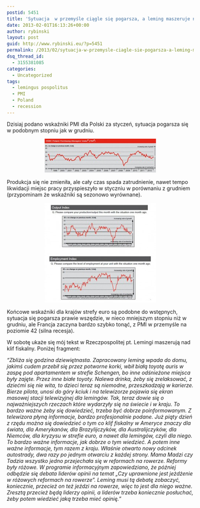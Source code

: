 ```yaml
---
postid: 5451
title: 'Sytuacja  w przemyśle ciągle się pogarsza, a leming maszeruje nad klif fiskalny'
date: 2013-02-01T16:13:26+00:00
author: rybinski
layout: post
guid: http://www.rybinski.eu/?p=5451
permalink: /2013/02/sytuacja-w-przemysle-ciagle-sie-pogarsza-a-leming-maszeruje-nad-klif-fiskalny/
dsq_thread_id:
  - 3155381085
categories:
  - Uncategorized
tags:
  - lemingus pospolitus
  - PMI
  - Poland
  - recession
---
```

Dzisiaj podano wskaźniki PMI dla Polski za styczeń, sytuacja pogarsza się w podobnym stopniu jak w grudniu.

<p style="text-align: center;">
  <a href="/uploads/2013/02/PMI_Poland_Feb_2013.jpg"><img class="size-medium wp-image-5452 aligncenter" title="PMI_Poland_Feb_2013" src="/uploads/2013/02/PMI_Poland_Feb_2013-300x91.jpg" alt="" width="300" height="91" /></a>
</p>

Produkcja się nie zmieniła, ale cały czas spada zatrudnienie, nawet tempo likwidacji miejsc pracy przyspieszyło w styczniu w porównaniu z grudniem (przypominam że wskaźniki są sezonowo wyrównane).

<p style="text-align: center;">
  <a href="/uploads/2013/02/Poland_PMI_Feb_2013.jpg"><img class="size-medium wp-image-5453 aligncenter" title="Poland_PMI_Feb_2013" src="/uploads/2013/02/Poland_PMI_Feb_2013-300x268.jpg" alt="" width="300" height="268" /></a>
</p>

Końcowe wskaźniki dla krajów strefy euro są podobne do wstępnych, sytuacja się pogarsza prawie wszędzie, w nieco mniejszym stopniu niż w grudniu, ale Francja zaczyna bardzo szybko tonąć, z PMI w przemyśle na poziomie 42 (silna recesja).

W sobotę ukaże się mój tekst w Rzeczpospolitej pt. Lemingi maszerują nad klif fiskalny. Poniżej fragment:

<!--more-->

_“Zbliża się godzina dziewiętnasta. Zapracowany leming wpada do domu, jakimś cudem przebił się przez potworne korki, wbił białą toyotę auris w zaspę pod apartamentem w strefie Schengen, bo inne odśnieżone miejsca były zajęte. Przez inne białe toyoty. Nalewa drinka, żeby się zrelaksować, z dziećmi się nie wita, to dzieci teraz są niemodne, przeszkadzają w karierze. Bierze pilota, unosi do góry kciuk i na telewizorze pojawia się ekran masowej stacji telewizyjnej dla lemingów. Tak, teraz dowie się o najważniejszych rzeczach które wydarzyły się na świecie i w kraju. To bardzo ważne żeby się dowiedzieć, trzeba być dobrze poinformowanym. Z telewizora płyną informacje, bardzo profesjonalnie podane. Już piąty dzień z rzędu można się dowiedzieć o tym co klif fiskalny w Ameryce znaczy dla świata, dla Amerykanów, dla Brazylijczyków, dla Australijczyków, dla Niemców, dla kryzysu w strefie euro, a nawet dla lemingów, czyli dla niego. To bardzo ważne informacje, jak dobrze o tym wiedzieć. A potem inne ważne informacje, tym razem z kraju. Właśnie otwarto nowy odcinek autostrady, dwa razy po jednym otwarciu z każdej strony. Mama Madzi czy Tadzia wszystko jedno przejechała się w reformach na rowerze. Reformy były różowe. W programie informacyjnym zapowiedziano, że później odbędzie się debata liderów opinii na temat „Czy uprawnione jest jeżdżenie w różowych reformach na rowerze”. Leming musi tą debatę zobaczyć, koniecznie, przecież on też jeździ na rowerze, więc to jest dla niego ważne. Zresztą przecież będą liderzy opinii, a liderów trzeba koniecznie posłuchać, żeby potem wiedzieć jaką trzeba mieć opinię.”_

 
